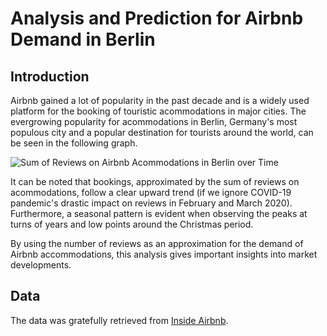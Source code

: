 # Analysis and Prediction for Airbnb Demand in Berlin

## Introduction
Airbnb gained a lot of popularity in the past decade and is a widely used platform for the booking of touristic acommodations in major cities. The evergrowing popularity for acommodations in Berlin, Germany's most populous city and a popular destination for tourists around the world, can be seen in the following graph.

![Sum of Reviews on Airbnb Acommodations in Berlin over Time](/images/vollständige_Zeitreihe.png)

It can be noted that bookings, approximated by the sum of reviews on acommodations, follow a clear upward trend (if we ignore COVID-19 pandemic's drastic impact on reviews in February and March 2020). Furthermore, a seasonal pattern is evident when observing the peaks at turns of years and low points around the Christmas period.

By using the number of reviews as an approximation for the demand of Airbnb accommodations, this analysis gives important insights into market developments.

## Data
The data was gratefully retrieved from [Inside Airbnb](http://insideairbnb.com/get-the-data.html).

